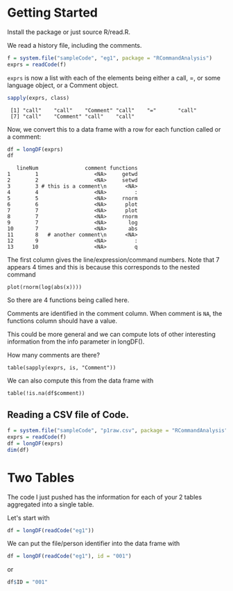 # Getting Started

Install the package or just source R/read.R.


We read a history file, including the comments.
```r
f = system.file("sampleCode", "eg1", package = "RCommandAnalysis")
exprs = readCode(f)
```
`exprs` is now a list with each of the elements
being either a call, =, or some language object, 
or a Comment object.
```r
sapply(exprs, class)
```
```
 [1] "call"    "call"    "Comment" "call"    "="       "call"   
 [7] "call"    "Comment" "call"    "call"   
```

Now, we convert this to a data frame with a row for each function
called or a comment:
```r
df = longDF(exprs)
df
```

```
   lineNum               comment functions
1        1                  <NA>     getwd
2        2                  <NA>     setwd
3        3 # this is a comment\n      <NA>
4        4                  <NA>         :
5        5                  <NA>     rnorm
6        6                  <NA>      plot
7        7                  <NA>      plot
8        7                  <NA>     rnorm
9        7                  <NA>       log
10       7                  <NA>       abs
11       8   # another comment\n      <NA>
12       9                  <NA>         :
13      10                  <NA>         q
```

The first column gives the line/expression/command numbers.
Note that 7 appears 4 times and this is because
this corresponds to the nested command
```
plot(rnorm(log(abs(x))))
```
So there are 4 functions being called here.


Comments are identified in the comment column.
When comment is `NA`, the functions column should have a value.

This could be more general and we can compute
lots of other interesting information from the
info parameter in longDF().


How many comments are there?
```
table(sapply(exprs, is, "Comment"))
```
We can also compute this from the data frame with
```
table(!is.na(df$comment))
```

## Reading a CSV file of Code.
```r
f = system.file("sampleCode", "p1raw.csv", package = "RCommandAnalysis")
exprs = readCode(f)
df = longDF(exprs)
dim(df)
```




# Two Tables

The code I just pushed has the information for each of your 2 tables aggregated into a single table.

Let's start with
```r
df = longDF(readCode("eg1"))
```

We can put the file/person identifier into the data frame with
```r
df = longDF(readCode("eg1"), id = "001")
```
or 
```r
df$ID = "001"
```

